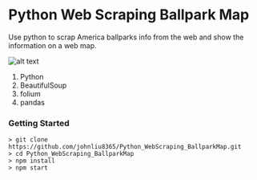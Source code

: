 # Python Web Scraping Ballpark Map

Use python to scrap America ballparks info from the web and show the information on a web map.

![alt text](https://github.com/johnliu8365/Python_WebScraping_BallparkMap/blob/master/screenshot.gif)

1. Python
2. BeautifulSoup
3. folium
4. pandas

### Getting Started

```
> git clone https://github.com/johnliu8365/Python_WebScraping_BallparkMap.git
> cd Python_WebScraping_BallparkMap
> npm install
> npm start
```
